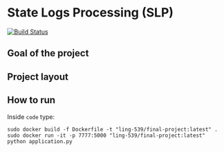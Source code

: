 # State Logs Processing (SLP)
[![Build Status](https://travis-ci.com/cidacslab/covid19-diarios-oficiais.svg?token=4NPdpgkxu7MaGzxEDga4&branch=master)](https://travis-ci.com/cidacslab/covid19-diarios-oficiais)

## Goal of the project

## Project layout

## How to run

Inside `code` type:

```
sudo docker build -f Dockerfile -t "ling-539/final-project:latest" .
sudo docker run -it -p 7777:5000 "ling-539/final-project:latest" python application.py
```
